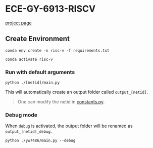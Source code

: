 # ECE-GY-6913-RISCV

[project page](https://against-entropy.notion.site/RISC-V-simulator-3364c353830c4286928c2343b99e3a6f)

## Create Environment

    conda env create -n risc-v -f requirements.txt

    conda activate risc-v

### Run with default arguments

    python ./[netid]/main.py

This will automatically create an output folder called `output_[netid]`.

> One can modify the netid in [constants.py](yw7486/constants.py).

### Debug mode

When `debug` is activated, the output folder will be renamed as `output_[netid]_debug`.

    python ./yw7486/main.py --debug
